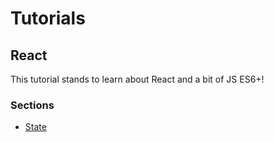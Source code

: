 # Tutorials

## React

This tutorial stands to learn about React and a bit of JS ES6+!

### Sections

* [State](react/state.md)
